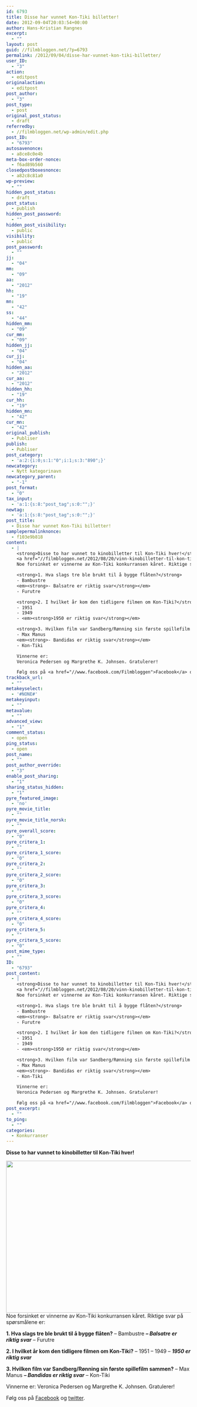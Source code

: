 ```yaml
---
id: 6793
title: Disse har vunnet Kon-Tiki billetter!
date: 2012-09-04T20:03:54+00:00
author: Hans-Kristian Rangnes
excerpt:
  - ""
layout: post
guid: //filmbloggen.net/?p=6793
permalink: /2012/09/04/disse-har-vunnet-kon-tiki-billetter/
user_ID:
  - "3"
action:
  - editpost
originalaction:
  - editpost
post_author:
  - "3"
post_type:
  - post
original_post_status:
  - draft
referredby:
  - //filmbloggen.net/wp-admin/edit.php
post_ID:
  - "6793"
autosavenonce:
  - a8ce8c0e4b
meta-box-order-nonce:
  - f6ad89b560
closedpostboxesnonce:
  - a82c8c81a0
wp-preview:
  - ""
hidden_post_status:
  - draft
post_status:
  - publish
hidden_post_password:
  - ""
hidden_post_visibility:
  - public
visibility:
  - public
post_password:
  - ""
jj:
  - "04"
mm:
  - "09"
aa:
  - "2012"
hh:
  - "19"
mn:
  - "42"
ss:
  - "44"
hidden_mm:
  - "09"
cur_mm:
  - "09"
hidden_jj:
  - "04"
cur_jj:
  - "04"
hidden_aa:
  - "2012"
cur_aa:
  - "2012"
hidden_hh:
  - "19"
cur_hh:
  - "19"
hidden_mn:
  - "42"
cur_mn:
  - "42"
original_publish:
  - Publiser
publish:
  - Publiser
post_category:
  - 'a:2:{i:0;s:1:"0";i:1;s:3:"890";}'
newcategory:
  - Nytt kategorinavn
newcategory_parent:
  - "-1"
post_format:
  - "0"
tax_input:
  - 'a:1:{s:8:"post_tag";s:0:"";}'
newtag:
  - 'a:1:{s:8:"post_tag";s:0:"";}'
post_title:
  - Disse har vunnet Kon-Tiki billetter!
samplepermalinknonce:
  - f103e9b818
content:
  - |
    <strong>Disse to har vunnet to kinobilletter til Kon-Tiki hver!</strong><!--more-->
    <a href="//filmbloggen.net/2012/08/20/vinn-kinobilletter-til-kon-tiki/kontiki/" rel="attachment wp-att-6435"><img class="alignnone size-large wp-image-6435" title="kontiki" src="/wp-content/uploads//2012/08/kontiki-620x413.jpg" alt="" width="620" height="413" /></a>
    Noe forsinket er vinnerne av Kon-Tiki konkurransen kåret. Riktige svar på spørsmålene er:

    <strong>1. Hva slags tre ble brukt til å bygge flåten?</strong>
    - Bambustre
    <em><strong>- Balsatre er riktig svar</strong></em>
    - Furutre

    <strong>2. I hvilket år kom den tidligere filmen om Kon-Tiki?</strong>
    - 1951
    - 1949
    - <em><strong>1950 er riktig svar</strong></em>

    <strong>3. Hvilken film var Sandberg/Rønning sin første spillefilm sammen?</strong>
    - Max Manus
    <em><strong>- Bandidas er riktig svar</strong></em>
    - Kon-Tiki

    Vinnerne er:
    Veronica Pedersen og Margrethe K. Johnsen. Gratulerer!

    Følg oss på <a href="//www.facebook.com/Filmbloggen">Facebook</a> og <a href="//www.twitter.com/Filmbloggen">twitter</a>.
trackback_url:
  - ""
metakeyselect:
  - '#NONE#'
metakeyinput:
  - ""
metavalue:
  - ""
advanced_view:
  - "1"
comment_status:
  - open
ping_status:
  - open
post_name:
  - ""
post_author_override:
  - "3"
enable_post_sharing:
  - "1"
sharing_status_hidden:
  - "1"
pyre_featured_image:
  - 'no'
pyre_movie_title:
  - ""
pyre_movie_title_norsk:
  - ""
pyre_overall_score:
  - "0"
pyre_critera_1:
  - ""
pyre_critera_1_score:
  - "0"
pyre_critera_2:
  - ""
pyre_critera_2_score:
  - "0"
pyre_critera_3:
  - ""
pyre_critera_3_score:
  - "0"
pyre_critera_4:
  - ""
pyre_critera_4_score:
  - "0"
pyre_critera_5:
  - ""
pyre_critera_5_score:
  - "0"
post_mime_type:
  - ""
ID:
  - "6793"
post_content:
  - |
    <strong>Disse to har vunnet to kinobilletter til Kon-Tiki hver!</strong><!--more-->
    <a href="//filmbloggen.net/2012/08/20/vinn-kinobilletter-til-kon-tiki/kontiki/" rel="attachment wp-att-6435"><img class="alignnone size-large wp-image-6435" title="kontiki" src="/wp-content/uploads//2012/08/kontiki-620x413.jpg" alt="" width="620" height="413" /></a>
    Noe forsinket er vinnerne av Kon-Tiki konkurransen kåret. Riktige svar på spørsmålene er:

    <strong>1. Hva slags tre ble brukt til å bygge flåten?</strong>
    - Bambustre
    <em><strong>- Balsatre er riktig svar</strong></em>
    - Furutre

    <strong>2. I hvilket år kom den tidligere filmen om Kon-Tiki?</strong>
    - 1951
    - 1949
    - <em><strong>1950 er riktig svar</strong></em>

    <strong>3. Hvilken film var Sandberg/Rønning sin første spillefilm sammen?</strong>
    - Max Manus
    <em><strong>- Bandidas er riktig svar</strong></em>
    - Kon-Tiki

    Vinnerne er:
    Veronica Pedersen og Margrethe K. Johnsen. Gratulerer!

    Følg oss på <a href="//www.facebook.com/Filmbloggen">Facebook</a> og <a href="//www.twitter.com/Filmbloggen">twitter</a>.
post_excerpt:
  - ""
to_ping:
  - ""
categories:
  - Konkurranser
---
```

**Disse to har vunnet to kinobilletter til Kon-Tiki hver!**<!--more-->


<a href="//filmbloggen.net/2012/08/20/vinn-kinobilletter-til-kon-tiki/kontiki/" rel="attachment wp-att-6435"><img class="alignnone size-large wp-image-6435" src="/wp-content/uploads//2012/08/kontiki-620x413.jpg" alt="" width="620" height="413" /></a>
Noe forsinket er vinnerne av Kon-Tiki konkurransen kåret. Riktige svar på spørsmålene er:

**1. Hva slags tre ble brukt til å bygge flåten?**
– Bambustre
_**– Balsatre er riktig svar**_
– Furutre

**2. I hvilket år kom den tidligere filmen om Kon-Tiki?**
– 1951
– 1949
– _**1950 er riktig svar**_

**3. Hvilken film var Sandberg/Rønning sin første spillefilm sammen?**
– Max Manus
_**– Bandidas er riktig svar**_
– Kon-Tiki

Vinnerne er:
Veronica Pedersen og Margrethe K. Johnsen. Gratulerer!

Følg oss på [Facebook](//www.facebook.com/Filmbloggen) og [twitter](//www.twitter.com/Filmbloggen).
